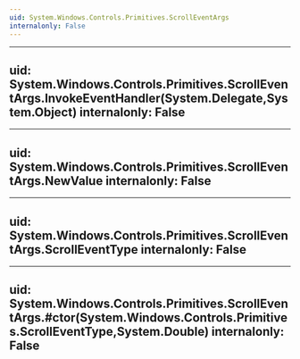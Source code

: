 ```yaml
---
uid: System.Windows.Controls.Primitives.ScrollEventArgs
internalonly: False
---
```


---
uid: System.Windows.Controls.Primitives.ScrollEventArgs.InvokeEventHandler(System.Delegate,System.Object)
internalonly: False
---

---
uid: System.Windows.Controls.Primitives.ScrollEventArgs.NewValue
internalonly: False
---

---
uid: System.Windows.Controls.Primitives.ScrollEventArgs.ScrollEventType
internalonly: False
---

---
uid: System.Windows.Controls.Primitives.ScrollEventArgs.#ctor(System.Windows.Controls.Primitives.ScrollEventType,System.Double)
internalonly: False
---
